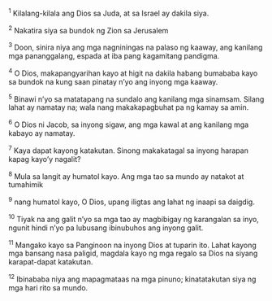 <sup>1</sup>
Kilalang-kilala ang Dios sa Juda, at sa Israel ay dakila siya. 

<sup>2</sup>
Nakatira siya sa bundok ng Zion sa Jerusalem 

<sup>3</sup>
Doon, sinira niya ang mga nagniningas na palaso ng kaaway, ang kanilang mga pananggalang, espada at iba pang kagamitang pandigma. 

<sup>4</sup>
O Dios, makapangyarihan kayo at higit na dakila habang bumababa kayo sa bundok na kung saan pinatay nʼyo ang inyong mga kaaway. 

<sup>5</sup>
Binawi nʼyo sa matatapang na sundalo ang kanilang mga sinamsam. Silang lahat ay namatay na; wala nang makakapagbuhat pa ng kamay sa amin. 

<sup>6</sup>
O Dios ni Jacob, sa inyong sigaw, ang mga kawal at ang kanilang mga kabayo ay namatay. 

<sup>7</sup>
Kaya dapat kayong katakutan. Sinong makakatagal sa inyong harapan kapag kayoʼy nagalit? 

<sup>8</sup>
Mula sa langit ay humatol kayo. Ang mga tao sa mundo ay natakot at tumahimik 

<sup>9</sup>
nang humatol kayo, O Dios, upang iligtas ang lahat ng inaapi sa daigdig. 

<sup>10</sup>
Tiyak na ang galit nʼyo sa mga tao ay magbibigay ng karangalan sa inyo, ngunit hindi nʼyo pa lubusang ibinubuhos ang inyong galit. 

<sup>11</sup>
Mangako kayo sa Panginoon na inyong Dios at tuparin ito. Lahat kayong mga bansang nasa paligid, magdala kayo ng mga regalo sa Dios na siyang karapat-dapat katakutan. 

<sup>12</sup>
Ibinababa niya ang mapagmataas na mga pinuno; kinatatakutan siya ng mga hari rito sa mundo.